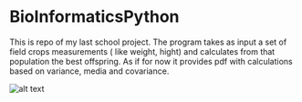 # BioInformaticsPython
This is repo of my last school project. The program takes as input a set of field crops measurements ( like weight, hight) and calculates from that population the best offspring. As if for now it provides pdf with calculations based on variance, media and covariance. 


![alt text](https://github.com/cristiangabor/BioInformaticsPython/github.PNG)
